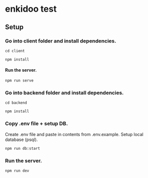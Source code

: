 # enkidoo test

## Setup
### Go into client folder and install dependencies.
```
cd client
```
```
npm install
```

#### Run the server.
```
npm run serve
```

### Go into backend folder and install dependencies.
```
cd backend
```
```
npm install
```

### Copy .env file + setup DB.
Create .env file and paste in contents from .env.example.
Setup local database (psql).
```
npm run db:start
```

### Run the server.
```
npm run dev
```
